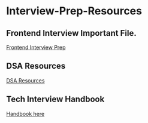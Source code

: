# Interview-Prep-Resources

## Frontend Interview Important File.

[Frontend Interview Prep ](https://github.com/h5bp/Front-end-Developer-Interview-Questions/blob/main/src/questions/javascript-questions.md)

## DSA Resources

[DSA Resources](https://github.com/trekhleb/javascript-algorithms/tree/master/src/data-structures/linked-list)

## Tech Interview Handbook

[Handbook here](https://github.com/yangshun/tech-interview-handbook/blob/main/README.md)
